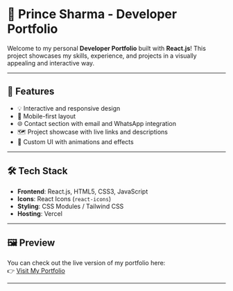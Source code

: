 # 💼 Prince Sharma - Developer Portfolio

Welcome to my personal **Developer Portfolio** built with **React.js**! This project showcases my skills, experience, and projects in a visually appealing and interactive way.

---

## 🚀 Features

- 💡 Interactive and responsive design
- 📱 Mobile-first layout
- 🌐 Contact section with email and WhatsApp integration
- 🗺️ Project showcase with live links and descriptions
- 🎨 Custom UI with animations and effects

---

## 🛠️ Tech Stack

- **Frontend**: React.js, HTML5, CSS3, JavaScript
- **Icons**: React Icons (`react-icons`)
- **Styling**: CSS Modules / Tailwind CSS 
- **Hosting**: Vercel 

---

## 🖼️ Preview

You can check out the live version of my portfolio here:  
👉 [Visit My Portfolio]([https://your-portfolio-link.com](https://portfolio-front-eta.vercel.app/))

---


